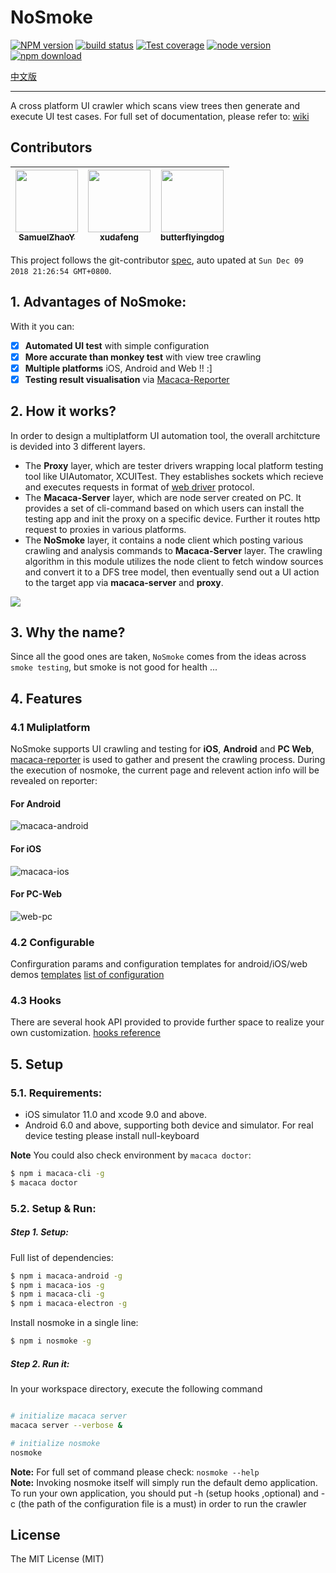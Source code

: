 # NoSmoke

[![NPM version][npm-image]][npm-url]
[![build status][travis-image]][travis-url]
[![Test coverage][coveralls-image]][coveralls-url]
[![node version][node-image]][node-url]
[![npm download][download-image]][download-url]

[npm-image]: https://img.shields.io/npm/v/nosmoke.svg?style=flat-square
[npm-url]: https://npmjs.org/package/nosmoke
[travis-image]: https://img.shields.io/travis/macacajs/NoSmoke.svg?style=flat-square
[travis-url]: https://travis-ci.org/macacajs/NoSmoke
[coveralls-image]: https://img.shields.io/coveralls/macacajs/NoSmoke.svg?style=flat-square
[coveralls-url]: https://coveralls.io/r/macacajs/NoSmoke?branch=master
[node-image]: https://img.shields.io/badge/node.js-%3E=_8-green.svg?style=flat-square
[node-url]: http://nodejs.org/download/
[download-image]: https://img.shields.io/npm/dm/nosmoke.svg?style=flat-square
[download-url]: https://npmjs.org/package/nosmoke
[中文版](README.zh.md)

---

A cross platform UI crawler which scans view trees then generate and execute UI test cases. For full set of documentation, please refer to:
[wiki](https://github.com/macacajs/NoSmoke/wiki)

<!-- GITCONTRIBUTOR_START -->

## Contributors

|[<img src="https://avatars0.githubusercontent.com/u/8198256?v=4" width="100px;"/><br/><sub><b>SamuelZhaoY</b></sub>](https://github.com/SamuelZhaoY)<br/>|[<img src="https://avatars1.githubusercontent.com/u/1011681?v=4" width="100px;"/><br/><sub><b>xudafeng</b></sub>](https://github.com/xudafeng)<br/>|[<img src="https://avatars1.githubusercontent.com/u/26514264?v=4" width="100px;"/><br/><sub><b>butterflyingdog</b></sub>](https://github.com/butterflyingdog)<br/>
| :---: | :---: | :---: |


This project follows the git-contributor [spec](https://github.com/xudafeng/git-contributor), auto upated at `Sun Dec 09 2018 21:26:54 GMT+0800`.

<!-- GITCONTRIBUTOR_END -->

## 1. Advantages of NoSmoke:

With it you can:

* [x] **Automated UI test** with simple configuration
* [x] **More accurate than monkey test** with view tree crawling
* [x] **Multiple platforms** iOS, Android and Web !! :\]
* [x] **Testing result visualisation** via [Macaca-Reporter](https://github.com/macacajs/macaca-reporter)

## 2. How it works?

In order to design a multiplatform UI automation tool, the overall architcture is devided into 3 different layers.

* The **Proxy** layer, which are tester drivers wrapping local platform testing tool like UIAutomator, XCUITest. They establishes sockets which recieve and executes requests in format of [web driver](https://www.w3.org/TR/webdriver/) protocol.
* The **Macaca-Server** layer, which are node server created on PC. It provides a set of cli-command based on which users can install the testing app and init the proxy on a specific device. Further it routes http request to proxies in various platforms.
* The **NoSmoke** layer, it contains a node client which posting various crawling and analysis commands to **Macaca-Server** layer. The crawling algorithm in this module utilizes the node client to fetch window sources and convert it to a DFS tree model, then eventually send out a UI action to the target app via **macaca-server** and **proxy**.

![](https://raw.githubusercontent.com/wiki/macacajs/NoSmoke/assets/macaca-architecture.png)

## 3. Why the name?

Since all the good ones are taken, `NoSmoke` comes from the ideas across `smoke testing`, but smoke is not good for health ...

## 4. Features

### 4.1 Muliplatform

NoSmoke supports UI crawling and testing for **iOS**, **Android** and **PC Web**, [macaca-reporter](//github.com/macacajs/macaca-reporter) is used to gather and present the crawling process. During the execution of nosmoke, the current page and relevent action info will be revealed on reporter:

#### For Android

![macaca-android](https://user-images.githubusercontent.com/8198256/31303578-988f5db2-ab42-11e7-8b96-52175fe4ba92.gif)

#### For iOS

![macaca-ios](https://user-images.githubusercontent.com/8198256/31303576-98897564-ab42-11e7-9a12-36e5aaf5161d.gif)

#### For PC-Web

![web-pc](https://user-images.githubusercontent.com/8198256/31303577-988df9c2-ab42-11e7-8c60-1bd456cedddd.gif)

### 4.2 Configurable
Confirguration params and configuration templates for android/iOS/web demos
[templates](https://github.com/macacajs/NoSmoke/wiki/configuration-templates)
[list of configuration](https://github.com/macacajs/NoSmoke/wiki/configuration-parameters)

### 4.3 Hooks

There are several hook API provided to provide further space to realize your own customization.
[hooks reference](https://github.com/macacajs/NoSmoke/wiki/hook-templates)

## 5. Setup

### 5.1. Requirements:

* iOS simulator 11.0 and xcode 9.0 and above.
* Android 6.0 and above, supporting both device and simulator. For real device testing please install null-keyboard

**Note** You could also check environment by `macaca doctor`:

```bash
$ npm i macaca-cli -g
$ macaca doctor
```

### 5.2. Setup & Run:

##### **Step 1.** Setup:

Full list of dependencies:

```bash
$ npm i macaca-android -g
$ npm i macaca-ios -g
$ npm i macaca-cli -g
$ npm i macaca-electron -g
```

Install nosmoke in a single line:

```bash
$ npm i nosmoke -g
```

##### **Step 2.** Run it:

In your workspace directory, execute the following command

```bash

# initialize macaca server
macaca server --verbose &

# initialize nosmoke
nosmoke
```

**Note:** For full set of command please check: `nosmoke --help` <br/>
**Note:** Invoking nosmoke itself will simply run the default demo application. To run your own application, you should put -h \(setup hooks ,optional\) and -c \(the path of the configuration file is a must\) in order to run the crawler

## License

The MIT License (MIT)
